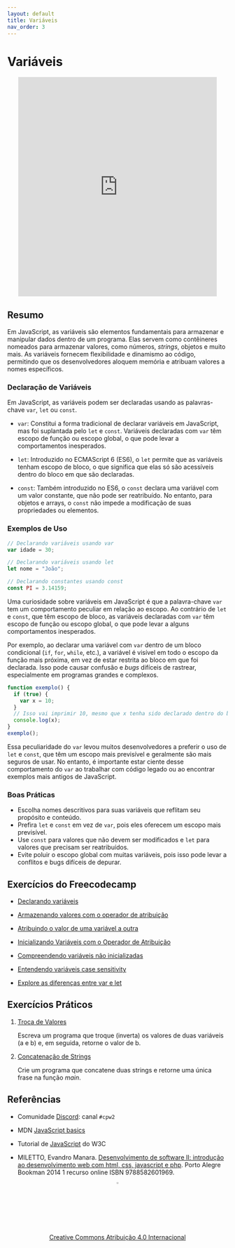 ```yaml
---
layout: default
title: Variáveis
nav_order: 3
---
```


# Variáveis

<center>
    <iframe src="https://cpw2.rpmhub.dev/variaveis/slides/index.html#/"
        title="Variáveis em JavaScript" width="90%" height="500"
        style="border:none;">
    </iframe>
</center>

## Resumo

Em JavaScript, as variáveis são elementos fundamentais para armazenar e
manipular dados dentro de um programa. Elas servem como contêineres nomeados
para armazenar valores, como números, _strings_, objetos e muito mais. As
variáveis fornecem flexibilidade e dinamismo ao código, permitindo que os
desenvolvedores aloquem memória e atribuam valores a nomes específicos.

### Declaração de Variáveis

Em JavaScript, as variáveis podem ser declaradas usando as palavras-chave
`var`, `let` ou `const`.

- `var`: Constitui a forma tradicional de declarar variáveis em JavaScript, mas
foi suplantada pelo `let` e `const`. Variáveis declaradas com `var` têm escopo
de função ou escopo global, o que pode levar a comportamentos inesperados.

- `let`: Introduzido no ECMAScript 6 (ES6), o `let` permite que as variáveis
tenham escopo de bloco, o que significa que elas só são acessíveis dentro do
bloco em que são declaradas.

- `const`: Também introduzido no ES6, o `const` declara uma variável com um
valor constante, que não pode ser reatribuído. No entanto, para objetos e
arrays, o `const` não impede a modificação de suas propriedades ou elementos.

### Exemplos de Uso

```javascript
// Declarando variáveis usando var
var idade = 30;

// Declarando variáveis usando let
let nome = "João";

// Declarando constantes usando const
const PI = 3.14159;
```

Uma curiosidade sobre variáveis em JavaScript é que a palavra-chave `var` tem um
 comportamento peculiar em relação ao escopo. Ao contrário de `let` e `const`,
 que têm escopo de bloco, as variáveis declaradas com `var` têm escopo de função
  ou escopo global, o que pode levar a alguns comportamentos inesperados.

Por exemplo, ao declarar uma variável com `var` dentro de um bloco condicional
(`if`, `for`, `while`, etc.), a variável é visível em todo o escopo da função
mais próxima, em vez de estar restrita ao bloco em que foi declarada. Isso pode
causar confusão e _bugs_ difíceis de rastrear, especialmente em programas
grandes e complexos.

```javascript
function exemplo() {
  if (true) {
    var x = 10;
  }
  // Isso vai imprimir 10, mesmo que x tenha sido declarado dentro do bloco if
  console.log(x);
}
exemplo();
```

Essa peculiaridade do `var` levou muitos desenvolvedores a preferir o uso de
`let` e `const`, que têm um escopo mais previsível e geralmente são mais seguros
 de usar. No entanto, é importante estar ciente desse comportamento do `var` ao
 trabalhar com código legado ou ao encontrar exemplos mais antigos de JavaScript.

### Boas Práticas

- Escolha nomes descritivos para suas variáveis que reflitam seu propósito e
conteúdo.
- Prefira `let` e `const` em vez de `var`, pois eles oferecem um escopo mais
previsível.
- Use `const` para valores que não devem ser modificados e `let` para valores
que precisam ser reatribuídos.
- Evite poluir o escopo global com muitas variáveis, pois isso pode levar a
conflitos e bugs difíceis de depurar.

## Exercícios do Freecodecamp

* [Declarando variáveis](https://www.freecodecamp.org/learn/javascript-algorithms-and-data-structures/basic-javascript/declare-javascript-variables)

* [Armazenando valores com o operador de atribuição](https://www.freecodecamp.org/learn/javascript-algorithms-and-data-structures/basic-javascript/storing-values-with-the-assignment-operator)

* [Atribuindo o valor de uma variável a outra](https://www.freecodecamp.org/learn/javascript-algorithms-and-data-structures/basic-javascript/assigning-the-value-of-one-variable-to-another)

* [Inicializando Variáveis com o Operador de Atribuição](https://www.freecodecamp.org/learn/javascript-algorithms-and-data-structures/basic-javascript/initializing-variables-with-the-assignment-operator)

* [Compreendendo variáveis não inicializadas](https://www.freecodecamp.org/learn/javascript-algorithms-and-data-structures/basic-javascript/understanding-uninitialized-variables)

* [Entendendo variáveis case sensitivity](https://www.freecodecamp.org/learn/javascript-algorithms-and-data-structures/basic-javascript/understanding-case-sensitivity-in-variables)

* [Explore as diferenças entre var e let](https://www.freecodecamp.org/learn/javascript-algorithms-and-data-structures/basic-javascript/explore-differences-between-the-var-and-let-keywords)

## Exercícios Práticos

1. [Troca de Valores](https://jsfiddle.net/prestesmachado/9nspe3u1/7/)

    Escreva um programa que troque (inverta) os valores de duas variáveis
    (a e b) e, em seguida, retorne o valor de b.

2. [Concatenação de Strings](https://jsfiddle.net/prestesmachado/nz20mpge/4/)

    Crie um programa que concatene duas strings e retorne uma única frase na
    função _main_.

## Referências

* Comunidade [Discord](https://discord.com/invite/C29cqvm): canal `#cpw2`

* MDN [JavaScript basics](https://developer.mozilla.org/en-US/docs/Learn/Getting_started_with_the_web/JavaScript_basics)

* Tutorial de [JavaScript](http://www.w3schools.com/js) do W3C

* MILETTO, Evandro Manara. [Desenvolvimento de software II: introdução ao desenvolvimento web com html, css, javascript e php](https://biblioteca.ifrs.edu.br/pergamum_ifrs/biblioteca_s/acesso_login.php?cod_acervo_acessibilidade=5020682&acesso=aHR0cHM6Ly9pbnRlZ3JhZGEubWluaGFiaWJsaW90ZWNhLmNvbS5ici9ib29rcy85Nzg4NTgyNjAxOTY5&label=acesso%20restrito). Porto Alegre Bookman 2014 1 recurso online
ISBN 9788582601969.

<center>
    <a href="https://github.com/rodrigoprestesmachado" target="blanck">
        <img src="../imgs/logo.png" alt="Rodrigo Prestes Machado" width="3%"
        height="3%" border=0 style="border:0; text-decoration:none;
        outline:none">
    </a>
    <br/>
    <a rel="license" href="http://creativecommons.org/licenses/by/4.0/">
        Creative Commons Atribuição 4.0 Internacional
    </a>
</center>
